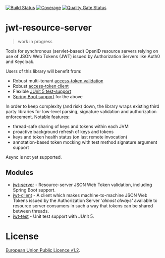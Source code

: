[![Build Status](https://travis-ci.org/entur/jwt-resource-server.svg?branch=master)](https://travis-ci.org/entur/jwt-resource-server) [![Coverage](https://sonarcloud.io/api/project_badges/measure?project=entur_jwt-resource-server&metric=coverage)](https://sonarcloud.io/dashboard?id=entur_jwt-resource-server) [![Quality Gate Status](https://sonarcloud.io/api/project_badges/measure?project=entur_jwt-resource-server&metric=alert_status)](https://sonarcloud.io/dashboard?id=entur_jwt-resource-server)

# jwt-resource-server

> work in progress

Tools for synchronous (servlet-based) OpenID resource servers relying on use of JSON Web Tokens (JWT) issued by Authorization Servers like Auth0 and Keycloak.

Users of this library will benefit from:

 * Robust multi-tenant [access-token validation](jwt-server)
 * Robust [access-token client](jwt-client)
 * Flexible [JUnit 5 test-support](jwt-test)
 * [Spring Boot support](jwt-server) for the above

In order to keep complexity (and risk) down, the library wraps existing third party libraries for low-level parsing, signature validation and authorization enforcement. Notable features:

 * thread-safe sharing of keys and tokens within each JVM
 * proactive background refresh of keys and tokens
 * keys and token health status (on last remote invocation)
 * annotation-based token mocking with test method signature argument support

Async is not yet supported.

## Modules

 * [jwt-server] - Resource-server JSON Web Token validation, including Spring Boot support.
 * [jwt-client] - A client which makes machine-to-machine JSON Web Tokens issued by the Authorization Server *'almost always'* available to resource server consumers in such a way that tokens can be shared between threads.
 * [jwt-test] - Unit test support with JUnit 5.

# License
[European Union Public Licence v1.2](https://eupl.eu/).
 
[jwk]:                    jwt-server/jwk
[jwt-verifier]:           jwt-server/jwk-verifier
[jwt-server]:             jwt-server
[jwt-client]:             jwt-client
[jwt-test]:               jwt-test
[java-jwt]:               https://github.com/auth0/java-jwt

